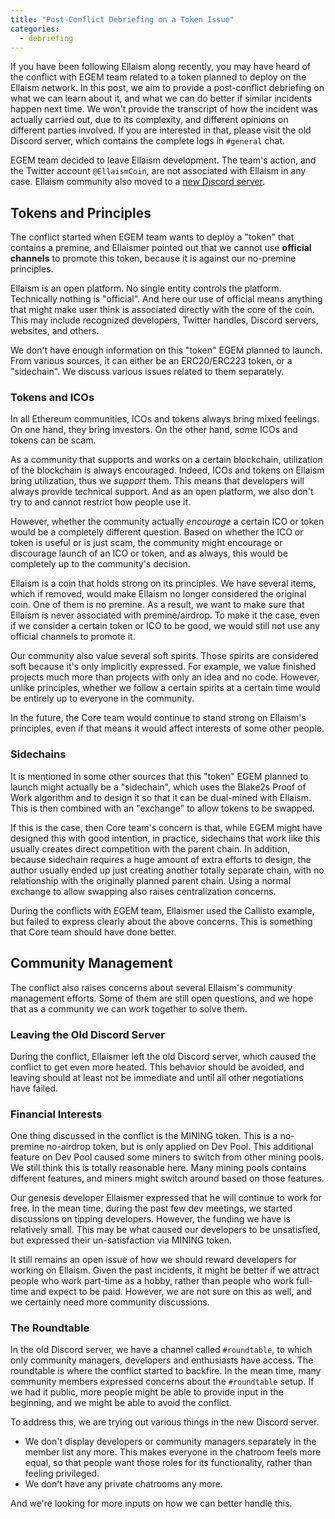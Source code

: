 ```yaml
---
title: "Post-Conflict Debriefing on a Token Issue"
categories:
  - debriefing
---
```


If you have been following Ellaism along recently, you may have heard
of the conflict with EGEM team related to a token planned to deploy on
the Ellaism network. In this post, we aim to provide a post-conflict
debriefing on what we can learn about it, and what we can do better if
similar incidents happen next time. We won't provide the transcript of
how the incident was actually carried out, due to its complexity, and
different opinions on different parties involved. If you are
interested in that, please visit the old Discord server, which
contains the complete logs in `#general` chat.

EGEM team decided to leave Ellaism development. The team's action, and
the Twitter account `@EllaismCoin`, are not associated with Ellaism in
any case. Ellaism community also moved to a
[new Discord server](https://discord.gg/EKtynbS).

## Tokens and Principles

The conflict started when EGEM team wants to deploy a "token" that
contains a premine, and Ellaismer pointed out that we cannot use
**official channels** to promote this token, because it is against our
no-premine principles.

Ellaism is an open platform. No single entity controls the
platform. Technically nothing is "official". And here our use of
official means anything that might make user think is associated
directly with the core of the coin. This may include recognized
developers, Twitter handles, Discord servers, websites, and others.

We don't have enough information on this "token" EGEM planned to
launch. From various sources, it can either be an ERC20/ERC223 token,
or a "sidechain". We discuss various issues related to them
separately.

### Tokens and ICOs

In all Ethereum communities, ICOs and tokens always bring mixed
feelings. On one hand, they bring investors. On the other hand, some
ICOs and tokens can be scam.

As a community that supports and works on a certain blockchain,
utilization of the blockchain is always encouraged. Indeed, ICOs and
tokens on Ellaism bring utilization, thus we *support* them. This
means that developers will always provide technical support. And as an
open platform, we also don't try to and cannot restrict how people use
it.

However, whether the community actually *encourage* a certain ICO or
token would be a completely different question. Based on whether the
ICO or token is useful or is just scam, the community might encourage
or discourage launch of an ICO or token, and as always, this would be
completely up to the community's decision.

Ellaism is a coin that holds strong on its principles. We have several
items, which if removed, would make Ellaism no longer considered the
original coin. One of them is no premine. As a result, we want to make
sure that Ellaism is never associated with premine/airdrop. To make it
the case, even if we consider a certain token or ICO to be good, we
would still not use any official channels to promote it.

Our community also value several soft spirits. Those spirits are
considered soft because it's only implicitly expressed. For example,
we value finished projects much more than projects with only an idea
and no code. However, unlike principles, whether we follow a certain
spirits at a certain time would be entirely up to everyone in the
community.

In the future, the Core team would continue to stand strong on
Ellaism's principles, even if that means it would affect interests of
some other people.

### Sidechains

It is mentioned in some other sources that this "token" EGEM planned
to launch might actually be a "sidechain", which uses the Blake2s
Proof of Work algorithm and to design it so that it can be dual-mined
with Ellaism. This is then combined with an "exchange" to allow tokens
to be swapped.

If this is the case, then Core team's concern is that, while EGEM
might have designed this with good intention, in practice, sidechains
that work like this usually creates direct competition with the parent
chain. In addition, because sidechain requires a huge amount of extra
efforts to design, the author usually ended up just creating another
totally separate chain, with no relationship with the originally
planned parent chain. Using a normal exchange to allow swapping also
raises centralization concerns.

During the conflicts with EGEM team, Ellaismer used the Callisto
example, but failed to express clearly about the above concerns. This
is something that Core team should have done better.

## Community Management

The conflict also raises concerns about several Ellaism's community
management efforts. Some of them are still open questions, and we hope
that as a community we can work together to solve them.

### Leaving the Old Discord Server

During the conflict, Ellaismer left the old Discord server, which caused
the conflict to get even more heated. This behavior should be avoided,
and leaving should at least not be immediate and until all other negotiations
have failed.

### Financial Interests

One thing discussed in the conflict is the MINING token. This is a
no-premine no-airdrop token, but is only applied on Dev Pool. This
additional feature on Dev Pool caused some miners to switch from other
mining pools. We still think this is totally reasonable here. Many
mining pools contains different features, and miners might switch
around based on those features.

Our genesis developer Ellaismer expressed that he will continue to
work for free. In the mean time, during the past few dev meetings, we
started discussions on tipping developers. However, the funding we
have is relatively small. This may be what caused our developers to be
unsatisfied, but expressed their un-satisfaction via MINING token.

It still remains an open issue of how we should reward developers for
working on Ellaism. Given the past incidents, it might be better if we
attract people who work part-time as a hobby, rather than people who
work full-time and expect to be paid. However, we are not sure on this
as well, and we certainly need more community discussions.

### The Roundtable

In the old Discord server, we have a channel called `#roundtable`, to
which only community managers, developers and enthusiasts have
access. The roundtable is where the conflict started to backfire. In
the mean time, many community members expressed concerns about the
`#roundtable` setup. If we had it public, more people might be able to
provide input in the beginning, and we might be able to avoid the
conflict.

To address this, we are trying out various things in the new Discord
server.

* We don't display developers or community managers separately in the
  member list any more. This makes everyone in the chatroom feels more
  equal, so that people want those roles for its functionality, rather
  than feeling privileged.
* We don't have any private chatrooms any more.

And we're looking for more inputs on how we can better handle this.
